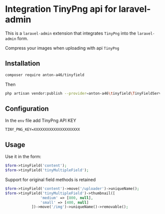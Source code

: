 Integration TinyPng api for laravel-admin
======

This is a `laravel-admin` extension that integrates `TinyPng` into the `laravel-admin` form.

Compress your images when uploading with api `TinyPng`

## Installation

```bash
composer require anton-a46/tinyfield
```

Then
```bash
php artisan vendor:publish --provider=anton-a46\tinyfield\TinyFieldServiceProvider
```

## Configuration

In the `env` file add TinyPng API KEY
```dotenv
TINY_PNG_KEY=XXXXXXXXXXXXXXXXXXXXX
```

## Usage

Use it in the form:
```php
$form->tinyField('content');
$form->tinyField('tinyMultipleField');
```

Support for original field methods is retained

```php
$form->tinyField('content')->move('/uploader')->uniqueName();
$form->tinyField('tinyMultipleField')->thumbnail([
                'medium' => [800, null],
                'small' => [400, null]
            ])->move('/img')->uniqueName()->removable();
```
